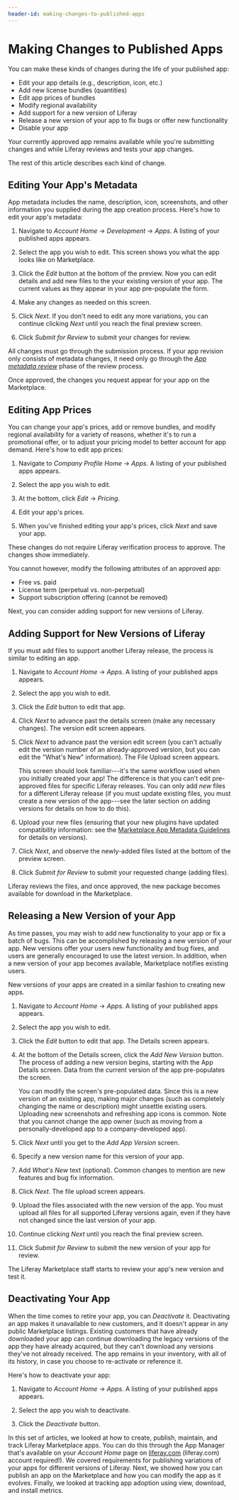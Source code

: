 ```yaml
---
header-id: making-changes-to-published-apps
---
```


# Making Changes to Published Apps

You can make these kinds of changes during the life of your published app:

- Edit your app details (e.g., description, icon, etc.)
- Add new license bundles (quantities)
- Edit app prices of bundles
- Modify regional availability
- Add support for a new version of Liferay
- Release a new version of your app to fix bugs or offer new functionality
- Disable your app

Your currently approved app remains available while you're submitting changes
and while Liferay reviews and tests your app changes. 

The rest of this article describes each kind of change. 

## Editing Your App's Metadata

App metadata includes the name, description, icon, screenshots, and other
information you supplied during the app creation process. Here's how to edit
your app's metadata:

1.  Navigate to *Account Home* &rarr; *Development* &rarr; *Apps*. A listing of 
    your published apps appears. 

2.  Select the app you wish to edit. This screen shows you what the app looks 
    like on Marketplace. 

3.  Click the *Edit* button at the bottom of the preview. Now you can edit 
    details and add new files to the your existing version of your app. The
    current values as they appear in your app pre-populate the form. 

4.  Make any changes as needed on this screen.

5.  Click *Next*. If you don't need to edit any more variations, you can 
    continue clicking *Next* until you reach the final preview screen.

6.  Click *Submit for Review* to submit your changes for review.

All changes must go through the submission process. If your app revision only
consists of metadata changes, it need only go through the 
[*App metadata review*](/distribute/how-to-publish/-/knowledge_base/publish/understanding-the-app-review-process)
phase of the review process. 

Once approved, the changes you request appear for your app on the Marketplace.

## Editing App Prices

You can change your app's prices, add or remove bundles, and modify regional
availability for a variety of reasons, whether it's to run a promotional offer,
or to adjust your pricing model to better account for app demand. Here's how to
edit app prices:

1.  Navigate to *Company Profile Home* &rarr; *Apps*. A listing of your 
    published apps appears. 

2.  Select the app you wish to edit.

3.  At the bottom, click *Edit* &rarr; *Pricing*.

4.  Edit your app's prices.

5.  When you've finished editing your app's prices, click *Next* and save your 
    app. 

These changes do not require Liferay verification process to approve. The
changes show immediately. 

You cannot however, modify the following attributes of an approved app: 

- Free vs. paid
- License term (perpetual vs. non-perpetual)
- Support subscription offering (cannot be removed)

Next, you can consider adding support for new versions of Liferay. 

## Adding Support for New Versions of Liferay

If you must add files to support another Liferay release, the process is similar
to editing an app.

1.  Navigate to *Account Home* &rarr; *Apps*. A listing of your published apps 
    appears. 

2.  Select the app you wish to edit. 

3.  Click the *Edit* button to edit that app. 

4.  Click *Next* to advance past the details screen (make any necessary 
    changes). The version edit screen appears. 

5.  Click *Next* to advance past the version edit screen (you can't actually 
    edit the version number of an already-approved version, but you can edit the
    "What's New" information). The File Upload screen appears.

    This screen should look familiar---it's the same workflow used when you
    initially created your app! The difference is that you can't edit
    pre-approved files for specific Liferay releases. You can only add *new*
    files for a different Liferay release (if you must update existing files,
    you must create a new version of the app---see the later section on adding
    versions for details on how to do this).

6.  Upload your new files (ensuring that your new plugins have updated 
    compatibility information: see the
    [Marketplace App Metadata Guidelines](/distribute/how-to-publish/-/knowledge_base/publish/preparing-your-app)
    for details on versions). 

7.  Click *Next*, and observe the newly-added files listed at the bottom of the 
    preview screen.

8.  Click *Submit for Review* to submit your requested change (adding files). 

Liferay reviews the files, and once approved, the new package becomes available
for download in the Marketplace.

## Releasing a New Version of your App

As time passes, you may wish to add new functionality to your app or fix a batch
of bugs. This can be accomplished by releasing a new version of your app. New
versions offer your users new functionality and bug fixes, and users are
generally encouraged to use the latest version. In addition, when a new version
of your app becomes available, Marketplace notifies existing users. 

New versions of your apps are created in a similar fashion to creating new apps.

1.  Navigate to *Account Home* &rarr; *Apps*. A listing of your published apps 
    appears. 

2.  Select the app you wish to edit. 

3.  Click the *Edit* button to edit that app. The Details screen appears.

4.  At the bottom of the Details screen, click the *Add New Version* button. The
    process of adding a new version begins, starting with the App Details
    screen. Data from the current version of the app pre-populates the screen. 

    You can modify the screen's pre-populated data. Since this is a new version
    of an existing app, making major changes (such as completely changing the
    name or description) might unsettle existing users. Uploading new
    screenshots and refreshing app icons is common. Note that you cannot change
    the app owner (such as moving from a personally-developed app to a
    company-developed app).

5.  Click *Next* until you get to the *Add App Version* screen. 

6.  Specify a new version name for this version of your app.

7.  Add *What's New* text (optional). Common changes to mention are new features
    and bug fix information. 

8.  Click *Next*. The file upload screen appears. 

9.  Upload the files associated with the new version of the app. You must upload
    all files for all supported Liferay versions again, even if they have not
    changed since the last version of your app. 

10. Continue clicking *Next* until you reach the final preview screen.
 
11. Click *Submit for Review* to submit the new version of your app for review.

The Liferay Marketplace staff starts to review your app's new version and test
it. 

## Deactivating Your App

When the time comes to retire your app, you can *Deactivate* it. Deactivating an
app makes it unavailable to new customers, and it doesn't appear in any public
Marketplace listings. Existing customers that have already downloaded your app
can continue downloading the legacy versions of the app they have already
acquired, but they can't download any versions they've not already received. The
app remains in your inventory, with all of its history, in case you choose to
re-activate or reference it.

Here's how to deactivate your app:

1.  Navigate to *Account Home* &rarr; *Apps*. A listing of your published apps 
    appears. 

2.  Select the app you wish to deactivate. 

3.  Click the *Deactivate* button. 

In this set of articles, we looked at how to create, publish, maintain, and
track Liferay Marketplace apps. You can do this through the App Manager that's
available on your *Account Home* page on [liferay.com](http://liferay.com)
(liferay.com) account required!). We covered requirements for publishing
variations of your apps for different versions of Liferay. Next, we showed how
you can publish an app on the Marketplace and how you can modify the app as it
evolves. Finally, we looked at tracking app adoption using view, download, and
install metrics.
